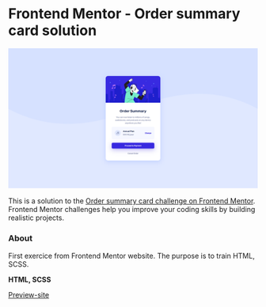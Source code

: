 # Frontend Mentor - Order summary card solution

![Design preview for the Order summary card coding challenge](./design/render.png)

This is a solution to the [Order summary card challenge on Frontend Mentor](https://www.frontendmentor.io/challenges/order-summary-component-QlPmajDUj). Frontend Mentor challenges help you improve your coding skills by building realistic projects. 

### About

First exercice from Frontend Mentor website. The purpose is to train HTML, SCSS.

**HTML, SCSS**

[Preview-site](https://order-summary-card-solution-with-scss.onrender.com/)